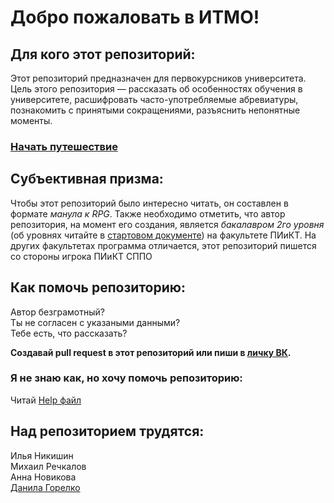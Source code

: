# Добро пожаловать в ИТМО!
## Для кого этот репозиторий:
Этот репозиторий предназначен для первокурсников университета. Цель этого репозитория — рассказать об особенностях обучения в университете, расшифровать часто-употребляемые абревиатуры, познакомить с принятыми сокращениями, разъяснить непонятные моменты.

### [Начать путешествие](Start.md)

## Субъективная призма:
Чтобы этот репозиторий было интересно читать, он составлен в формате *манула к RPG*. Также необходимо отметить, что автор репозитория, на момент его создания, является *бакалавром 2го уровня* (об уровнях читайте в [стартовом документе](Start.md)) на факультете ПИиКТ. На других факультетах программа отличается, этот репозиторий пишется со стороны игрока ПИиКТ СППО

## Как помочь репозиторию:
Автор безграмотный? \
Ты не согласен с указаными данными? \
Тебе есть, что рассказать?

**Создавай pull request в этот репозиторий или пиши в [личку ВК](https://vk.com/gibito).**

### Я не знаю как, но хочу помочь репозиторию:
Читай [Help файл](Help.md)

## Над репозиторием трудятся:
Илья Никишин \
Михаил Речкалов \
Анна Новикова \
[Данила Горелко](https://vk.com/danila_27ru)
